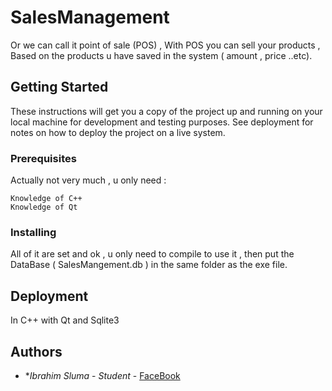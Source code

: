 # SalesManagement
Or we can call it point of sale (POS) , With POS you can sell your products , Based on the products u have saved in the system ( amount , price ..etc).

## Getting Started
These instructions will get you a copy of the project up and running on your local machine for development and testing purposes. See deployment for notes on how to deploy the project on a live system.

### Prerequisites
Actually not very much , u only need :
```
Knowledge of C++ 
Knowledge of Qt
```

### Installing
All of it are set and ok , u only need to compile to use it , then put the DataBase ( SalesMangement.db ) in the same folder as the exe file.

## Deployment
In C++ with Qt and Sqlite3 

## Authors
* **Ibrahim Sluma* - *Student* - [FaceBook](https://www.facebook.com/ibrahim.sluma)
